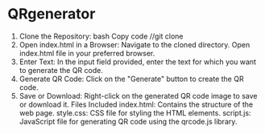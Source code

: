 # QRgenerator
1. Clone the Repository:
bash
Copy code
//git clone <repository-url>
2. Open index.html in a Browser:
Navigate to the cloned directory.
Open index.html file in your preferred browser.
3. Enter Text:
In the input field provided, enter the text for which you want to generate the QR code.
4. Generate QR Code:
Click on the "Generate" button to create the QR code.
5. Save or Download:
Right-click on the generated QR code image to save or download it.
Files Included
index.html: Contains the structure of the web page.
style.css: CSS file for styling the HTML elements.
script.js: JavaScript file for generating QR code using the qrcode.js library.
